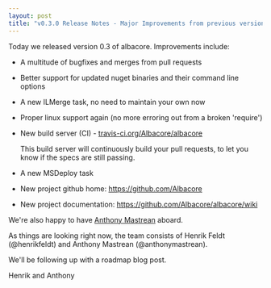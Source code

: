 ```yaml
---
layout: post
title: "v0.3.0 Release Notes - Major Improvements from previous version"
---
```


Today we released version 0.3 of albacore. Improvements include:

 * A multitude of bugfixes and merges from pull requests

 * Better support for updated nuget binaries and their command line options

 * A new ILMerge task, no need to maintain your own now

 * Proper linux support again (no more erroring out from a broken 'require')

 * New build server (CI) - [travis-ci.org/Albacore/albacore](http://travis-ci.org/#!/Albacore/albacore/)

   This build server will continuously build your pull requests, to let you know if the specs are still
   passing.

 * A new MSDeploy task

 * New project github home: https://github.com/Albacore

 * New project documentation: https://github.com/Albacore/albacore/wiki

We're also happy to have [Anthony Mastrean](https://twitter.com/AnthonyMastrean) aboard.

As things are looking right now, the team consists of Henrik Feldt (@henrikfeldt) and
Anthony Mastrean (@anthonymastrean).

We'll be following up with a roadmap blog post.

Henrik and Anthony
